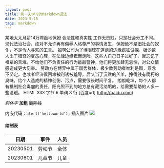 ```yaml
---
layout: post
title: 第一天学习的Markdown语法
date: 2023-5-15 
tags: markdown    
---
```





某地太太月薪14万聘跪地保姆
合法性和真实性
工作无贵贱，只是社会分工不同。现代法治社会，绝对不允许再有侮辱人格尊严的事情发生，保姆绝不是旧社会的奴仆，不是令人寻欢的工具。
招聘公司为了博眼球在道德的边缘疯狂试探，极少数人出于猎奇的变态心理，在法律边缘铤而走险。这些人自己日子过好了，就忘记了祖辈的苦难。不给他们不负责任的行为敲敲警钟，他们将更加肆无忌惮，对公众情感造成更大伤害。
劳动方在博弈中属于弱势群体，极少数劳动者唯利是图，意念不坚定。也或者经济很困难被利诱被羞辱，后又当了沉默的羔羊，挣得钱有腐朽的臭味，给个人造成的精神创伤、污点，需要很长时间平复。
朗朗乾坤，每个人都有抵制社会毒瘤的责任，阳光照不到的地方总有藏污纳垢的，给需要帮助的人多一些温暖。
HTML 333 字节 6 单词 8 行
[百度url] (http://baidu.com)

*斜体字*
**加粗**
~~删除线~~

内嵌代码：`alert('helloworld');`
插入图片 ![](/images/payimg/weipayimg.jpg=600×500)

#### 绘制表
|日期 |事件 |人员|
|----------|:----:|-----:
|20230501|劳动节|全体|
|20230601|儿童节|儿童|







